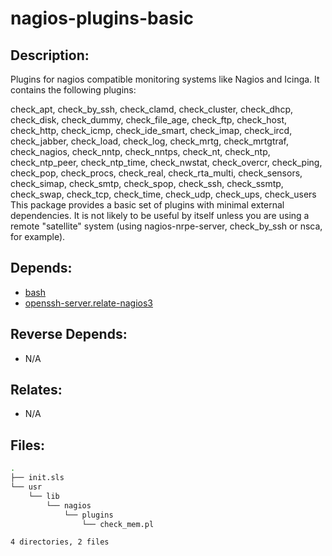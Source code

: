 # nagios-plugins-basic

## Description:

Plugins for nagios compatible monitoring systems like Nagios and Icinga. It contains the following plugins:

check\_apt, check\_by\_ssh, check\_clamd, check\_cluster,
check\_dhcp, check\_disk, check\_dummy, check\_file\_age,
check\_ftp, check\_host, check\_http, check\_icmp,
check\_ide\_smart, check\_imap, check\_ircd, check\_jabber,
check\_load, check\_log, check\_mrtg, check\_mrtgtraf,
check\_nagios, check\_nntp, check\_nntps, check\_nt,
check\_ntp, check\_ntp\_peer, check\_ntp\_time, check\_nwstat,
check\_overcr,  check\_ping, check\_pop, check\_procs,
check\_real, check\_rta\_multi, check\_sensors, check\_simap,
check\_smtp, check\_spop, check\_ssh, check\_ssmtp,
check\_swap, check\_tcp, check\_time, check\_udp,
check\_ups, check\_users
This package provides a basic set of plugins with minimal external dependencies.  It is not likely to be useful by itself unless you are using a remote "satellite" system (using nagios-nrpe-server, check\_by\_ssh or nsca, for example).

## Depends:

  -  [bash](salt/bash)
  -  [openssh-server.relate-nagios3](salt/openssh-server/relate-nagios3.sls)

## Reverse Depends:

  -  N/A

## Relates:

  -  N/A

## Files:

```bash
.
├── init.sls
└── usr
    └── lib
        └── nagios
            └── plugins
                └── check_mem.pl

4 directories, 2 files
```
